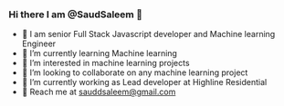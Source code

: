 ### Hi there I am @SaudSaleem 👋
- 👋 I am senior Full Stack Javascript developer and Machine learning Engineer
- 🌱 I’m currently learning Machine learning
- 👀 I’m interested in machine learning projects
- 👯 I’m looking to collaborate on any machine learning project
- 🌱 I’m currently working as Lead developer at Highline Residential
- 💞️ Reach me at sauddsaleem@gmail.com
<!--
**SaudSaleem/SaudSaleem** is a ✨ _special_ ✨ repository because its `README.md` (this file) appears on your GitHub profile.

Here are some ideas to get you started:

- 🔭 I’m currently working on ...
- 🌱 I’m currently learning ...
- 👯 I’m looking to collaborate on ...
- 🤔 I’m looking for help with ...
- 💬 Ask me about ...
- 📫 How to reach me: ...
- 😄 Pronouns: ...
- ⚡ Fun fact: ...
-->
